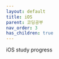 ```yaml
---
layout: default
title: iOS
parent: 코딩공부
nav_order: 3
has_children: true
---
```


iOS study progress 

